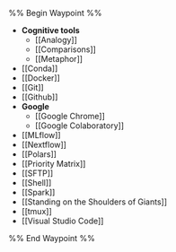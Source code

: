 %% Begin Waypoint %%
- **Cognitive tools**
	- [[Analogy]]
	- [[Comparisons]]
	- [[Metaphor]]
- [[Conda]]
- [[Docker]]
- [[Git]]
- [[Github]]
- **Google**
	- [[Google Chrome]]
	- [[Google Colaboratory]]
- [[MLflow]]
- [[Nextflow]]
- [[Polars]]
- [[Priority Matrix]]
- [[SFTP]]
- [[Shell]]
- [[Spark]]
- [[Standing on the Shoulders of Giants]]
- [[tmux]]
- [[Visual Studio Code]]

%% End Waypoint %%